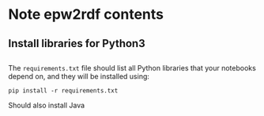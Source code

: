 
# **Note  epw2rdf contents** <h0>

## **Install libraries for Python3** <h2>

The `requirements.txt` file should list all Python libraries that your notebooks
depend on, and they will be installed using:

```
pip install -r requirements.txt
```

Should also install Java